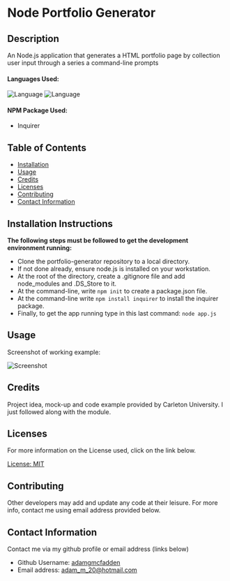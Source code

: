 # Node Portfolio Generator

## Description

An Node.js application that generates a HTML portfolio page by collection user input through a series a command-line prompts

#### Languages Used: 

![Language](https://img.shields.io/badge/CSS-blue.svg "Language Badge")
![Language](https://img.shields.io/badge/JavaScript-red.svg "Language Badge")

#### NPM Package Used:

- Inquirer

## Table of Contents

- [Installation](#installation)
- [Usage](#usage)
- [Credits](#credits)
- [Licenses](#licenses)
- [Contributing](#contributing)
- [Contact Information](#contact-information)

 ## Installation Instructions
  
  **The following steps must be followed to get the development environment running:**
  - Clone the portfolio-generator repository to a local directory. 
  - If not done already, ensure node.js is installed on your workstation.
  - At the root of the directory, create a .gitignore file and add node_modules and .DS_Store to it. 
  - At the command-line, write `npm init` to create a package.json file. 
  - At the command-line write `npm install inquirer` to install the inquirer package. 
  - Finally, to get the app running type in this last command: `node app.js`

  ## Usage
  Screenshot of working example: 
  
  ![Screenshot](https://user-images.githubusercontent.com/83710803/137562150-05a8dd5a-00e1-4b1d-b686-c408cfcaa762.png)
  
  ## Credits

Project idea, mock-up and code example provided by Carleton University. I just followed along with the module.

## Licenses

For more information on the License used, click on the link below.

[License: MIT](https://choosealicense.com/licenses/mit/)

## Contributing

Other developers may add and update any code at their leisure. For more info, contact me using email address provided below.

## Contact Information

Contact me via my github profile or email address (links below)

- Github Username: [adamgmcfadden](https://github.com/adamgmcfadden)
- Email address: adam_m_20@hotmail.com

